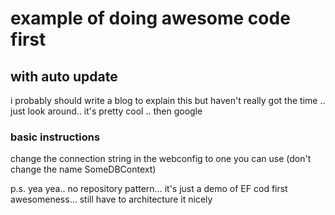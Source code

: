 # example of doing awesome code first
## with auto update

i probably should write a blog to explain this but haven't really got the time .. just look around.. it's pretty cool .. then google

### basic instructions

change the connection string in the webconfig to one you can use (don't change the name SomeDBContext)

p.s. yea yea.. no repository pattern... it's just a demo of EF cod first awesomeness... still have to architecture it nicely